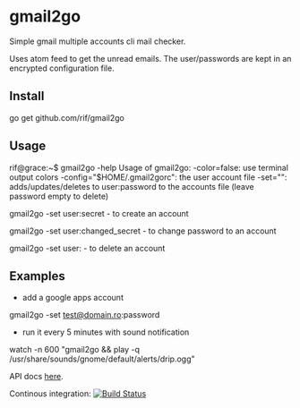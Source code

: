 gmail2go
========

Simple gmail multiple accounts cli mail checker.

Uses atom feed to get the unread emails. The user/passwords are kept in an encrypted configuration file.

Install
-------

go get github.com/rif/gmail2go

Usage
-----

rif@grace:~$ gmail2go -help
Usage of gmail2go:
  -color=false: use terminal output colors
  -config="$HOME/.gmail2gorc": the user account file
  -set="": adds/updates/deletes to user:password to the accounts file (leave password empty to delete)

gmail2go -set user:secret - to create an account

gmail2go -set user:changed_secret - to change password to an account

gmail2go -set user: - to delete an account

Examples
--------

- add a google apps account

gmail2go -set test@domain.ro:password

- run it every 5 minutes with sound notification

watch -n 600 "gmail2go && play -q /usr/share/sounds/gnome/default/alerts/drip.ogg"

API docs [here](http://go.pkgdoc.org/github.com/rif/gmail2go).

Continous integration: [![Build Status](https://goci.herokuapp.com/project/image/github.com/rif/gmail2go "Continous integration")](http://goci.me/project/github.com/rif/gmail2go)
